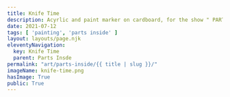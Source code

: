 ```yaml
---
title: Knife Time
description: Acyrlic and paint marker on cardboard, for the show " PARTS INSIDE "
date: 2021-07-12
tags: [ 'painting', 'parts inside' ]
layout: layouts/page.njk
eleventyNavigation:
  key: Knife Time
  parent: Parts Insde
permalink: "art/parts-inside/{{ title | slug }}/"
imageName: knife-time.png
hasImage: True
public: True
---
```

